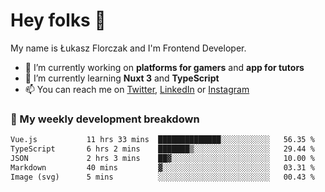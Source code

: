 # Hey folks 👋

My name is Łukasz Florczak and I'm Frontend Developer. 

- 🔭 I’m currently working on **platforms for gamers** and **app for tutors**
- 🌱 I’m currently learning **Nuxt 3** and **TypeScript**
- 📫 You can reach me on [Twitter](https://twitter.com/lukaszflorczak), [LinkedIn](https://pl.linkedin.com/in/lukasz-florczak) or [Instagram](https://instagram.com/lukaszflorczak)


### 🧮 My weekly development breakdown

<!--START_SECTION:waka-->

```txt
Vue.js           11 hrs 33 mins  ██████████████░░░░░░░░░░░   56.35 %
TypeScript       6 hrs 2 mins    ███████▒░░░░░░░░░░░░░░░░░   29.44 %
JSON             2 hrs 3 mins    ██▓░░░░░░░░░░░░░░░░░░░░░░   10.00 %
Markdown         40 mins         ▓░░░░░░░░░░░░░░░░░░░░░░░░   03.31 %
Image (svg)      5 mins          ░░░░░░░░░░░░░░░░░░░░░░░░░   00.43 %
```

<!--END_SECTION:waka-->

<!--
**lukaszflorczak/lukaszflorczak** is a ✨ _special_ ✨ repository because its `README.md` (this file) appears on your GitHub profile.

Here are some ideas to get you started:

- 🔭 I’m currently working on ...
- 🌱 I’m currently learning ...
- 👯 I’m looking to collaborate on ...
- 🤔 I’m looking for help with ...
- 💬 Ask me about ...
- 📫 How to reach me: ...
- 😄 Pronouns: ...
- ⚡ Fun fact: ...
-->
